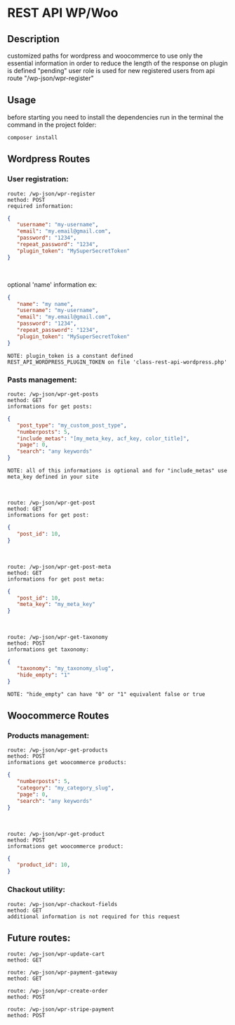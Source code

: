 # REST API WP/Woo

## Description
customized paths for wordpress and woocommerce to use only the essential information in order to reduce the length of the response
on plugin is defined "pending" user role is used for new registered users from api route "/wp-json/wpr-register"


## Usage
before starting you need to install the dependencies run in the terminal the command in the project folder:

    composer install

## Wordpress Routes

### User registration:

    route: /wp-json/wpr-register
    method: POST
    required information:
```JSON
{
   "username": "my-username",
   "email": "my.email@gmail.com",
   "password": "1234",
   "repeat_password": "1234",
   "plugin_token": "MySuperSecretToken"
}
```
<br />

optional 'name' information ex:
```JSON
{
   "name": "my name",
   "username": "my-username",
   "email": "my.email@gmail.com",
   "password": "1234",
   "repeat_password": "1234",
   "plugin_token": "MySuperSecretToken"
}
```
    NOTE: plugin_token is a constant defined REST_API_WORDPRESS_PLUGIN_TOKEN on file 'class-rest-api-wordpress.php'

### Pasts management:
    route: /wp-json/wpr-get-posts
    method: GET
    informations for get posts:
```JSON
{
   "post_type": "my_custom_post_type",
   "numberposts": 5,
   "include_metas": "[my_meta_key, acf_key, color_title]",
   "page": 0,
   "search": "any keywords"
}
```
    NOTE: all of this informations is optional and for "include_metas" use meta_key defined in your site
<br />

    route: /wp-json/wpr-get-post
    method: GET
    informations for get post:
```JSON
{
   "post_id": 10,
}
```
<br />

    route: /wp-json/wpr-get-post-meta
    method: GET
    informations for get post meta:
```JSON
{
   "post_id": 10,
   "meta_key": "my_meta_key"
}
```
<br />

    route: /wp-json/wpr-get-taxonomy
    method: POST
    informations get taxonomy:
```JSON
{
   "taxonomy": "my_taxonomy_slug",
   "hide_empty": "1"
}
```
    NOTE: "hide_empty" can have "0" or "1" equivalent false or true

## Woocommerce Routes
### Products management:
    route: /wp-json/wpr-get-products
    method: POST
    informations get woocommerce products:
```JSON
{
   "numberposts": 5,
   "category": "my_category_slug",
   "page": 0,
   "search": "any keywords"
}
```
<br />

    route: /wp-json/wpr-get-product
    method: POST
    informations get woocommerce product:
```JSON
{
   "product_id": 10,
}
```
### Chackout utility:

    route: /wp-json/wpr-chackout-fields
    method: GET
    additional information is not required for this request 

## Future routes:
    
    route: /wp-json/wpr-update-cart
    method: GET
    
    route: /wp-json/wpr-payment-gateway
    method: GET
    
    route: /wp-json/wpr-create-order
    method: POST
    
    route: /wp-json/wpr-stripe-payment
    method: POST


